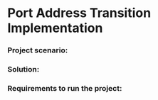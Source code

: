 # Port Address Transition Implementation

<h3>Project scenario:</h3>

<h3>Solution:</h3>

<h3>Requirements to run the project:</h3>
